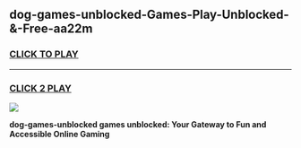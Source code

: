 
## dog-games-unblocked-Games-Play-Unblocked-&-Free-aa22m
<h3>
<a href="https://premium76.site?title=dog-games-unblocked&ref=24A">CLICK TO PLAY</a></h3>
<hr>

<h3>
<a href="https://premium76.site?title=dog-games-unblocked&ref=24A">CLICK 2 PLAY</a>
  
</h3>

<a href="https://premium76.site?title=dog-games-unblocked&ref=24A"><img src="https://clearcache.store/games.png"></a>


**dog-games-unblocked games unblocked: Your Gateway to Fun and Accessible Online Gaming**
